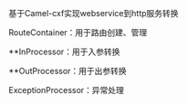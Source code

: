 基于Camel-cxf实现webservice到http服务转换

RouteContainer：用于路由创建、管理

**InProcessor：用于入参转换

**OutProcessor：用于出参转换

ExceptionProcessor：异常处理